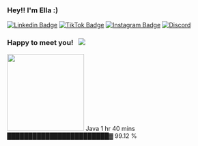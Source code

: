 ### Hey!! I'm Ella :) 

[![Linkedin Badge](https://img.shields.io/badge/-LinkedIn-0e76a8?style=flat-square&logo=Linkedin&logoColor=white)](https://www.linkedin.com/in/ella-rekow-95985a182/)
[![TikTok Badge](https://img.shields.io/badge/TikTok-Follow-blue)](https://www.tiktok.com/@ellasstudy?)
[![Instagram Badge](https://img.shields.io/badge/-Instagram-e4405f?style=flat-square&logo=Instagram&logoColor=white)](https://www.instagram.com/ellasstudy/)
[![Discord](https://img.shields.io/badge/Discord-Join!-6a0dad)](https://discord.gg/Ek3CQBp3pY)


### Happy to meet you! &nbsp; ![](https://visitor-badge.glitch.me/badge?page_id=EllaRekow.EllaRekow)

<img height="180em" src="https://github-readme-stats.vercel.app/api?username=ellarekow&show_icons=true&hide_border=true&&count_private=true&include_all_commits=true" />
<!--START_SECTION:waka-->
Java         1 hr 40 mins    ████████████████████████▓   99.12 % 
<!--END_SECTION:waka-->

